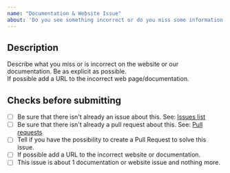 ```yaml
---
name: "Documentation & Website Issue"
about: 'Do you see something incorrect or do you miss some information in the documentation or the website. Tell us.'
---
```


## Description
Describe what you miss or is incorrect on the website or our documentation. Be as explicit as possible.  
If possible add a URL to the incorrect web page/documentation.


## Checks before submitting
* [ ] Be sure that there isn't already an issue about this. See: [Issues list](https://github.com/phpmd/phpmd/issues)
* [ ] Be sure that there isn't already a pull request about this. See: [Pull requests](https://github.com/phpmd/phpmd/pulls)
* [ ] Tell if you have the possibility to create a Pull Request to solve this issue.
* [ ] If possible add a URL to the incorrect website or documentation.
* [ ] This issue is about 1 documentation or website issue and nothing more.
